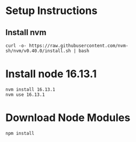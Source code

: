 # Setup Instructions

## Install nvm
```curl -o- https://raw.githubusercontent.com/nvm-sh/nvm/v0.40.0/install.sh | bash   ```

# Install node 16.13.1
```
nvm install 16.13.1
nvm use 16.13.1
```

# Download Node Modules
```
npm install
```